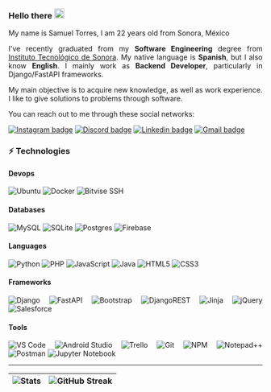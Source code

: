 ### Hello there <img src="https://icons-for-free.com/iff/png/256/kenobi+jedi+obi+++wan+kenobi+star+wars+icon-1320166750126849595.png" width="20" height="20">

<div align="justify">

My name is Samuel Torres, I am 22 years old from Sonora, México 

I've recently graduated from my __Software Engineering__ degree from [Instituto Tecnológico de Sonora](https://www.itson.mx/Paginas/index.aspx). My native language is __Spanish__, but I also know __English__. I mainly work as __Backend Developer__,  particularly in Django/FastAPI frameworks.

My main objective is to acquire new knowledge, as well as work experience. I like to give solutions to problems through software.


You can reach out to me through these social networks:  

[![Instagram badge](https://img.shields.io/badge/-@Samueltr20-ff69b4?logo=instagram&logoColor=white)](https://instagram.com/samueltr20)
[![Discord badge](https://img.shields.io/badge/-Samuelongo%235212-7289da?logo=Discord&logoColor=white)](https://discordapp.com/users/261051467987812354)
[![Linkedin badge](https://img.shields.io/badge/-Samueltr-blue?logo=Linkedin&logoColor=white)](https://www.linkedin.com/in/samuel-torres-ramirez/)
[![Gmail badge](https://img.shields.io/badge/-samuel.torresram20@gmail.com-red?logo=gmail&logoColor=white)](mailto:samuel.torresram20@gmail.com)

### ⚡ Technologies
#### Devops

![Ubuntu](https://img.shields.io/badge/Ubuntu-E95420?logo=ubuntu&logoColor=white)
![Docker](https://img.shields.io/badge/Docker-0db7ed?logo=docker&logoColor=white)
![Bitvise SSH](https://img.shields.io/badge/Bitvise_SSH_Client-2185D0?logo=google-cloud&logoColor=white)

#### Databases

![MySQL](https://img.shields.io/badge/MySQL-00f?logo=mysql&logoColor=white)
![SQLite](https://img.shields.io/badge/SQLite-07405e?logo=sqlite&logoColor=white)
![Postgres](https://img.shields.io/badge/Postgres-316192?logo=postgresql&logoColor=white)
![Firebase](https://img.shields.io/badge/Firebase-039BE5?logo=Firebase&logoColor=white)

#### Languages

![Python](https://img.shields.io/badge/-Python-3670A0?logo=python&logoColor=white)
![PHP](https://img.shields.io/badge/PHP-777BB4?logo=php&logoColor=white)
![JavaScript](https://img.shields.io/badge/-JavaScript-F7DF1C?logo=javascript&logoColor=black&color=F7DF1C)
![Java](https://img.shields.io/badge/java-%23ED8B00.svg?&logo=java&logoColor=white)
![HTML5](https://img.shields.io/badge/-HTML5-E44D27?logo=html5&logoColor=ffffff)
![CSS3](https://img.shields.io/badge/-CSS3-1572B6?logo=css3)

#### Frameworks

![Django](https://img.shields.io/badge/Django-092E20?logo=django&logoColor=white)
![FastAPI](https://img.shields.io/badge/FastAPI-005571?logo=fastapi)
![Bootstrap](https://img.shields.io/badge/Bootstrap-563D7C?logo=bootstrap&logoColor=white)
![DjangoREST](https://img.shields.io/badge/DJANGO-REST-ff1709?logo=django&logoColor=white&color=ff1709&labelColor=gray)
![Jinja](https://img.shields.io/badge/Jinja-white.svg?logo=jinja&logoColor=black)
![jQuery](https://img.shields.io/badge/jQuery-%230769AD.svg?logo=jquery&logoColor=white)
![Salesforce](https://img.shields.io/badge/Salesforce-00A1E0?&logo=Salesforce&logoColor=white)

#### Tools

![VS Code](https://img.shields.io/badge/-VSCode-007ACC?logo=visual-studio-code)
![Android Studio](https://img.shields.io/badge/Android%20Studio-3DDC84.svg?logo=android-studio&logoColor=white)
![Trello](https://img.shields.io/badge/Trello-026AA7?logo=Trello&logoColor=white)
![Git](https://img.shields.io/badge/-Git-F05032?logo=git&logoColor=ffffff)
![NPM](https://img.shields.io/badge/NPM-%23000000.svg?logo=npm&logoColor=white)
![Notepad++](https://img.shields.io/badge/Notepad++-1B6AC6.svg?logo=notepadpp-ide&logoColor=white)
![Postman](https://img.shields.io/badge/Postman-FF6C37?&logo=postman&logoColor=white)
![Jupyter Notebook](https://img.shields.io/badge/jupyter-%23FA0F00.svg?&logo=jupyter&logoColor=white)



---
<!-- Github Stats -->
|![Stats](https://github-readme-stats.vercel.app/api?username=samueltr20&count_private=true&show_icons=true&include_all_commits=true&theme=codeSTACKr&hide_border=true ) | ![GitHub Streak](http://github-readme-streak-stats.herokuapp.com?user=samueltr20&theme=gruvbox_duo&ring=D8582C&currStreakNum=FFFFFF&background=09131B&hide_border=true)|
| - | - |
